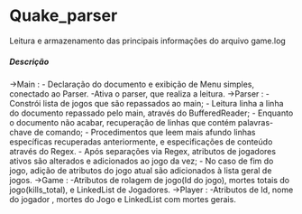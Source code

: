 # Quake_parser
Leitura e armazenamento das principais informações do arquivo game.log

##### Descrição
->Main : 
        - Declaração do documento e exibição de Menu simples, conectado ao Parser.
        -Ativa o parser, que realiza a leitura.
->Parser : 
        - Constrói lista de jogos que são repassados ao main;
        - Leitura linha a linha do documento repassado pelo main, através do BufferedReader;
        - Enquanto o documento não acabar, recuperação de linhas que contém palavras-chave de comando;
        - Procedimentos que leem mais afundo linhas específicas recuperadas anteriormente, e especificações de conteúdo através do Regex.
        - Após separações via Regex, atributos de jogadores ativos são alterados e adicionados ao jogo da vez;
        - No caso de fim do jogo, adição de atributos do jogo atual são adicionados à lista geral de jogos.
->Game : 
        -Atributos de rolagem de jogo(Id do jogo), mortes totais do jogo(kills_total), e LinkedList de Jogadores.
->Player : 
        -Atributos de Id, nome do jogador , mortes do Jogo e LinkedList com mortes gerais.

